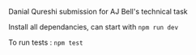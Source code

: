Danial Qureshi submission for AJ Bell's technical task

Install all dependancies, can start with `npm run dev`

To run tests : `npm test`
